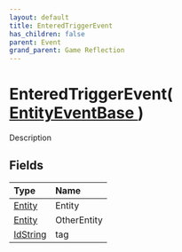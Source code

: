 ```yaml
---
layout: default
title: EnteredTriggerEvent
has_children: false
parent: Event
grand_parent: Game Reflection
---
```

# EnteredTriggerEvent( [ EntityEventBase ](/riftbreaker-wiki/docs/game-reflection/events/entity_event_base/) )
Description 

## Fields

| Type | Name |
|:----------|:--------------|
| [Entity](/riftbreaker-wiki/docs/game-reflection/classes/entity/) | Entity |
| [Entity](/riftbreaker-wiki/docs/game-reflection/classes/entity/) | OtherEntity |
| [IdString](/riftbreaker-wiki/docs/game-reflection/components/id_string/) | tag |

